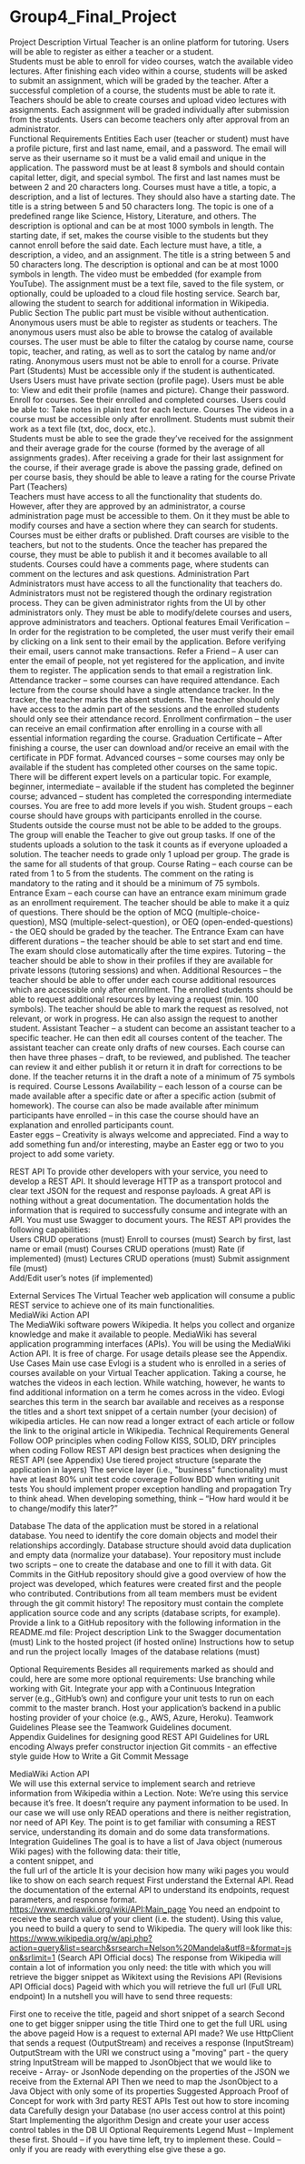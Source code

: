 # Group4_Final_Project
Project Description 
Virtual Teacher is an online platform for tutoring. Users will be able to register as either a teacher or a student.  
Students must be able to enroll for video courses, watch the available video lectures. After finishing each video within a course, students will be asked to submit an assignment, which will be graded by the teacher. After a successful completion of a course, the students must be able to rate it. 
Teachers should be able to create courses and upload video lectures with assignments. Each assignment will be graded individually after submission from the students. Users can become teachers only after approval from an administrator.  
Functional Requirements 
Entities 
Each user (teacher or student) must have a profile picture, first and last name, email, and a password. 
The email will serve as their username so it must be a valid email and unique in the application. 
The password must be at least 8 symbols and should contain capital letter, digit, and special symbol. 
The first and last names must be between 2 and 20 characters long. 
Courses must have a title, a topic, a description, and a list of lectures. They should also have a starting date. 
The title is a string between 5 and 50 characters long. 
The topic is one of a predefined range like Science, History, Literature, and others. 
The description is optional and can be at most 1000 symbols in length. 
The starting date, if set, makes the course visible to the students but they cannot enroll before the said date. 
Each lecture must have, a title, a description, a video, and an assignment. 
The title is a string between 5 and 50 characters long. 
The description is optional and can be at most 1000 symbols in length. 
The video must be embedded (for example from YouTube). 
The assignment must be a text file, saved to the file system, or optionally, could be uploaded to a cloud file hosting service. 
Search bar, allowing the student to search for additional information in Wikipedia.  
Public Section 
The public part must be visible without authentication.  
Anonymous users must be able to register as students or teachers. 
The anonymous users must also be able to browse the catalog of available courses. The user must be able to filter the catalog by course name, course topic, teacher, and rating, as well as to sort the catalog by name and/or rating. 
Anonymous users must not be able to enroll for a course. 
Private Part (Students) 
Must be accessible only if the student is authenticated. 
Users 
Users must have private section (profile page). 
Users must be able to: 
View and edit their profile (names and picture). 
Change their password. 
Enroll for courses. 
See their enrolled and completed courses. 
Users could be able to: 
Take notes in plain text for each lecture. 
Courses 
The videos in a course must be accessible only after enrollment. 
Students must submit their work as a text file (txt, doc, docx, etc.).  
Students must be able to see the grade they’ve received for the assignment and their average grade for the course (formed by the average of all assignments grades). 
After receiving a grade for their last assignment for the course, if their average grade is above the passing grade, defined on per course basis, they should be able to leave a rating for the course 
Private Part (Teachers)  
Teachers must have access to all the functionality that students do. 
However, after they are approved by an administrator, a course administration page must be accessible to them. On it they must be able to modify courses and have a section where they can search for students. 
Courses must be either drafts or published. Draft courses are visible to the teachers, but not to the students. Once the teacher has prepared the course, they must be able to publish it and it becomes available to all students. 
Courses could have a comments page, where students can comment on the lectures and ask questions. 
Administration Part 
Administrators must have access to all the functionality that teachers do. 
Administrators must not be registered though the ordinary registration process. They can be given administrator rights from the UI by other administrators only. 
They must be able to modify/delete courses and users, approve administrators and teachers. 
Optional features 
Email Verification – In order for the registration to be completed, the user must verify their email by clicking on a link sent to their email by the application. Before verifying their email, users cannot make transactions. 
Refer a Friend – A user can enter the email of people, not yet registered for the application, and invite them to register. The application sends to that email a registration link. 
Attendance tracker – some courses can have required attendance. Each lecture from the course should have a single attendance tracker. In the tracker, the teacher marks the absent students. The teacher should only have access to the admin part of the sessions and the enrolled students should only see their attendance record. 
Enrollment confirmation – the user can receive an email confirmation after enrolling in a course with all essential information regarding the course. 
Graduation Certificate – After finishing a course, the user can download and/or receive an email with the certificate in PDF format. 
Advanced courses – some courses may only be available if the student has completed other courses on the same topic. There will be different expert levels on a particular topic. For example, beginner, intermediate – available if the student has completed the beginner course; advanced – student has completed the corresponding intermediate courses. You are free to add more levels if you wish. 
Student groups – each course should have groups with participants enrolled in the course. Students outside the course must not be able to be added to the groups. The group will enable the Teacher to give out group tasks. If one of the students uploads a solution to the task it counts as if everyone uploaded a solution. The teacher needs to grade only 1 upload per group. The grade is the same for all students of that group. 
Course Rating – each course can be rated from 1 to 5 from the students. The comment on the rating is mandatory to the rating and it should be a minimum of 75 symbols.  
Entrance Exam – each course can have an entrance exam minimum grade as an enrollment requirement. The teacher should be able to make it a quiz of questions. There should be the option of MCQ (multiple-choice-question), MSQ (multiple-select-question), or OEQ (open-ended-questions) - the OEQ should be graded by the teacher. 
The Entrance Exam can have different durations – the teacher should be able to set start and end time. The exam should close automatically after the time expires. 
Tutoring – the teacher should be able to show in their profiles if they are available for private lessons (tutoring sessions) and when. 
Additional Resources – the teacher should be able to offer under each course additional resources which are accessible only after enrollment. The enrolled students should be able to request additional resources by leaving a request (min. 100 symbols). The teacher should be able to mark the request as resolved, not relevant, or work in progress. He can also assign the request to another student. 
Assistant Teacher – a student can become an assistant teacher to a specific teacher. He can then edit all courses content of the teacher. The assistant teacher can create only drafts of new courses. Each course can then have three phases – draft, to be reviewed, and published. The teacher can review it and either publish it or return it in draft for corrections to be done. If the teacher returns it in the draft a note of a minimum of 75 symbols is required. 
Course Lessons Availability – each lesson of a course can be made available after a specific date or after a specific action (submit of homework). The course can also be made available after minimum participants have enrolled – in this case the course should have an explanation and enrolled participants count.  
Easter eggs – Creativity is always welcome and appreciated. Find a way to add something fun and/or interesting, maybe an Easter egg or two to you project to add some variety. 
 
REST API 
To provide other developers with your service, you need to develop a REST API. It should leverage HTTP as a transport protocol and clear text JSON for the request and response payloads. 
A great API is nothing without a great documentation. The documentation holds the information that is required to successfully consume and integrate with an API. You must use Swagger to document yours. 
The REST API provides the following capabilities:  
Users 
CRUD operations (must) 
Enroll to courses (must) 
Search by first, last name or email (must) 
Courses 
CRUD operations (must) 
Rate (if implemented) (must) 
Lectures 
CRUD operations (must) 
Submit assignment file (must)  
Add/Edit user’s notes (if implemented) 
 
External Services 
The Virtual Teacher web application will consume a public REST service to achieve one of its main functionalities.  
MediaWiki Action API  
The MediaWiki software powers Wikipedia. It helps you collect and organize knowledge and make it available to people. MediaWiki has several application programming interfaces (APIs). You will be using the MediaWiki Action API. It is free of charge. For usage details please see the Appendix. 
Use Cases 
Main use case 
Evlogi is a student who is enrolled in a series of courses available on your Virtual Teacher application. Taking a course, he watches the videos in each lection. While watching, however, he wants to find additional information on a term he comes across in the video. Evlogi searches this term in the search bar available and receives as a response the titles and a short text snippet of a certain number (your decision) of wikipedia articles. He can now read a longer extract of each article or follow the link to the original article in Wikipedia. 
Technical Requirements 
General 
Follow OOP principles when coding 
Follow KISS, SOLID, DRY principles when coding 
Follow REST API design best practices when designing the REST API (see Appendix) 
Use tiered project structure (separate the application in layers) 
The service layer (i.e., "business" functionality) must have at least 80% unit test code coverage 
Follow BDD when writing unit tests 
You should implement proper exception handling and propagation 
Try to think ahead. When developing something, think – “How hard would it be to change/modify this later?” 
 
Database 
The data of the application must be stored in a relational database. You need to identify the core domain objects and model their relationships accordingly. Database structure should avoid data duplication and empty data (normalize your database). 
Your repository must include two scripts – one to create the database and one to fill it with data. 
Git 
Commits in the GitHub repository should give a good overview of how the project was developed, which features were created first and the people who contributed. Contributions from all team members must be evident through the git commit history! The repository must contain the complete application source code and any scripts (database scripts, for example). 
Provide a link to a GitHub repository with the following information in the README.md file: 
Project description 
Link to the Swagger documentation (must) 
Link to the hosted project (if hosted online) 
Instructions how to setup and run the project locally  
Images of the database relations (must) 
 
Optional Requirements 
Besides all requirements marked as should and could, here are some more optional requirements: 
Use branching while working with Git. 
Integrate your app with a Continuous Integration server (e.g., GitHub’s own) and configure your unit tests to run on each commit to the master branch. 
Host your application’s backend in a public hosting provider of your choice (e.g., AWS, Azure, Heroku). 
Teamwork Guidelines 
Please see the Teamwork Guidelines document.  
Appendix 
Guidelines for designing good REST API 
Guidelines for URL encoding 
Always prefer constructor injection 
Git commits - an effective style guide 
How to Write a Git Commit Message 
 
MediaWiki Action API  
We will use this external service to implement search and retrieve information from Wikipedia within a Lection. 
Note: We’re using this service because it’s free. It doesn’t require any payment information to be used. In our case we will use only READ operations and there is neither registration, nor need of API Key. 
The point is to get familiar with consuming a REST service, understanding its domain and do some data transformations. 
Integration Guidelines 
The goal is to have a list of Java object (numerous Wiki pages) with the following data: 
their title,  
a content snippet, and  
the full url of the article 
It is your decision how many wiki pages you would like to show on each search request 
First understand the External API. Read the documentation of the external API to understand its endpoints, request parameters, and response format.  
https://www.mediawiki.org/wiki/API:Main_page 
You need an endpoint to receive the search value of your client (i.e. the student). Using this value, you need to build a query to send to Wikipedia. The query will look like this: 
https://www.wikipedia.org/w/api.php?action=query&list=search&srsearch=Nelson%20Mandela&utf8=&format=json&srlimit=1 
(Search API Official docs) 
The response from Wikipedia will contain a lot of information you only need: 
the title with which you will retrieve the bigger snippet as Wikitext using the Revisions API 
(Revisions API Official docs) 
 Pageid with which you will retrieve the full url 
(Full URL endpoint) 
In a nutshell you will have to send three requests: 
	 
First one to receive the title, pageid and short snippet of a search 
Second one to get bigger snipper using the title 
Third one to get the full URL using the above pageid 
How is a request to external API made? 
We use HttpClient that sends a request (OutputStream) and receives a response (InputStream)  
OutputStream with the URI we construct using a "moving" part - the query string 
InputStream will be mapped to JsonObject that we would like to receive - Array- or JsonNode depending on the properties of the JSON we receive from the External API 
Then we need to map the JsonObject to a Java Object with only some of its properties 
Suggested Approach 
Proof of Concept for work with 3rd party REST APIs 
Test out how to store incoming data 
Carefully design your Database (no user access control at this point) 
Start Implementing the algorithm 
Design and create your user access control tables in the DB 
UI 
Optional Requirements 
Legend 
Must – Implement these first. 
Should – if you have time left, try to implement these. 
Could – only if you are ready with everything else give these a go. 
